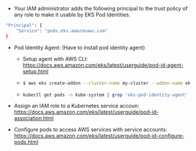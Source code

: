 - Your IAM administrator adds the following principal to the trust policy of any role to make it usable by EKS Pod Identities.

```bash
"Principal": {
    "Service": "pods.eks.amazonaws.com"
}
```

- Pod Identity Agent: (Have to install pod identity agent)
  - Setup agent with AWS CLI: https://docs.aws.amazon.com/eks/latest/userguide/pod-id-agent-setup.html
  
  - ```bash
    $ aws eks create-addon --cluster-name my-cluster --addon-name eks-pod-identity-agent --addon-version v1.0.0-eksbuild.1
    ```
  - ```bash
    kubectl get pods -n kube-system | grep 'eks-pod-identity-agent'
    ```

- Assign an IAM role to a Kubernetes service accoun: https://docs.aws.amazon.com/eks/latest/userguide/pod-id-association.html

- Configure pods to access AWS services with service accounts: https://docs.aws.amazon.com/eks/latest/userguide/pod-id-configure-pods.html

